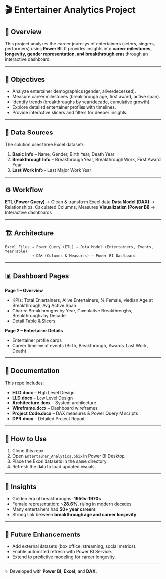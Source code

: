 # 🎬 Entertainer Analytics Project

## 📖 Overview

This project analyzes the career journeys of entertainers (actors, singers, performers) using **Power BI**.
It provides insights into **career milestones, longevity, gender representation, and breakthrough eras** through an interactive dashboard.

---

## 🎯 Objectives

* Analyze entertainer demographics (gender, alive/deceased).
* Measure career milestones (breakthrough age, first award, active span).
* Identify trends (breakthroughs by year/decade, cumulative growth).
* Explore detailed entertainer profiles with timelines.
* Provide interactive slicers and filters for deeper insights.

---

## 📂 Data Sources

The solution uses three Excel datasets:

1. **Basic Info** – Name, Gender, Birth Year, Death Year
2. **Breakthrough Info** – Breakthrough Year, Breakthrough Work, First Award Year
3. **Last Work Info** – Last Major Work Year

---

## ⚙️ Workflow

**ETL (Power Query)** → Clean & transform Excel data
**Data Model (DAX)** → Relationships, Calculated Columns, Measures
**Visualization (Power BI)** → Interactive dashboards

---

## 🏗 Architecture

```
Excel Files → Power Query (ETL) → Data Model (Entertainers, Events, YearTable) 
            → DAX (Columns & Measures) → Power BI Dashboard
```

---

## 📊 Dashboard Pages

**Page 1 – Overview**

* KPIs: Total Entertainers, Alive Entertainers, % Female, Median Age at Breakthrough, Avg Active Span
* Charts: Breakthroughs by Year, Cumulative Breakthroughs, Breakthroughs by Decade
* Detail Table & Slicers

**Page 2 – Entertainer Details**

* Entertainer profile cards
* Career timeline of events (Birth, Breakthrough, Awards, Last Work, Death)

---

## 📄 Documentation

This repo includes:

* **HLD.docx** – High Level Design
* **LLD.docx** – Low Level Design
* **Architecture.docx** – System architecture
* **Wireframe.docx** – Dashboard wireframes
* **Project Code.docx** – DAX measures & Power Query M scripts
* **DPR.docx** – Detailed Project Report

---

## 🚀 How to Use

1. Clone this repo.
2. Open `Entertainer_Analytics.pbix` in Power BI Desktop.
3. Place the Excel datasets in the same directory.
4. Refresh the data to load updated visuals.

---

## 📌 Insights

* Golden era of breakthroughs: **1950s–1970s**
* Female representation: **\~28.6%**, rising in modern decades
* Many entertainers had **50+ year careers**
* Strong link between **breakthrough age and career longevity**

---

## 🔮 Future Enhancements

* Add external datasets (box office, streaming, social metrics).
* Enable automated refresh with Power BI Service.
* Extend to predictive modeling for career longevity.

---

✨ Developed with **Power BI**, **Excel**, and **DAX**.
